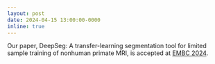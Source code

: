 ```yaml
---
layout: post
date: 2024-04-15 13:00:00-0000
inline: true
---
```


Our paper, DeepSeg: A transfer-learning segmentation tool for limited sample training of nonhuman primate MRI, is accepted at [EMBC 2024](https://embc.embs.org/2024/).